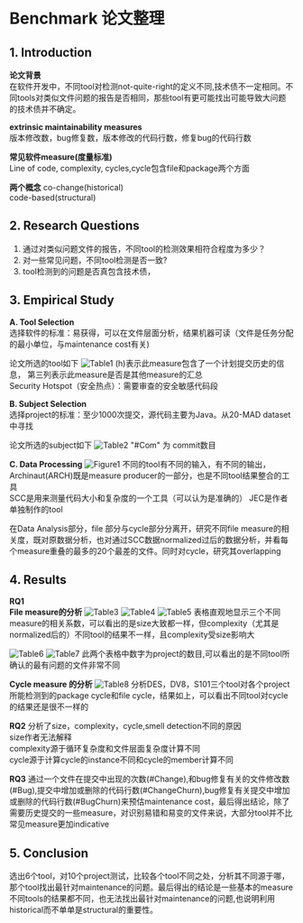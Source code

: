 # Benchmark  论文整理

## 1. Introduction

**论文背景**  
在软件开发中，不同tool对检测not-quite-right的定义不同,技术债不一定相同。不同tools对类似文件问题的报告是否相同，那些tool有更可能找出可能导致大问题的技术债并不确定。

**extrinsic maintainability measures**  
版本修改数，bug修复数，版本修改的代码行数，修复bug的代码行数

**常见软件measure(度量标准)**  
Line of code, complexity, cycles,cycle包含file和package两个方面

**两个概念**
co-change(historical)  
code-based(structural)

## 2. Research Questions

1. 通过对类似问题文件的报告，不同tool的检测效果相符合程度为多少？
2. 对一些常见问题，不同tool检测是否一致?
3. tool检测到的问题是否真包含技术债，

## 3. Empirical Study

**A. Tool Selection**  
选择软件的标准：易获得，可以在文件层面分析，结果机器可读（文件是任务分配的最小单位，与maintenance cost有关)  

论文所选的tool如下
![Table1](Table1.png)
(h)表示此measure包含了一个计划提交历史的信息， 第三列表示此measure是否是其他measure的汇总  
Security Hotspot（安全热点）：需要审查的安全敏感代码段

**B. Subject Selection**  
选择project的标准：至少1000次提交，源代码主要为Java。从20-MAD dataset中寻找

论文所选的subject如下
![Table2](Table2.png)
"#Com" 为 commit数目

**C. Data Processing**
![Figure1](Figure1.png)
不同的tool有不同的输入，有不同的输出，Archinaut(ARCH)既是measure producer的一部分，也是不同tool结果整合的工具  
SCC是用来测量代码大小和复杂度的一个工具（可以认为是准确的）
JEC是作者单独制作的tool  

在Data Analysis部分，file 部分与cycle部分分离开，研究不同file measure的相关度，既对原数据分析，也对通过SCC数据normalized过后的数据分析，并看每个measure重叠的最多的20个最差的文件。同时对cycle，研究其overlapping

## 4. Results

**RQ1**  
**File measure的分析**
![Table3](Table3.png)
![Table4](Table4.png)
![Table5](Table5.png)
表格直观地显示三个不同measure的相关系数，可以看出的是size大致都一样，但complexity（尤其是normalized后的）不同tool的结果不一样，且complexity受size影响大


![Table6](Table6.png)
![Table7](Table7.png)
此两个表格中数字为project的数目,可以看出的是不同tool所确认的最有问题的文件非常不同

**Cycle measure 的分析**
![Table8](Table8.png)
分析DES，DV8，S101三个tool对各个project所能检测到的package cycle和file cycle，结果如上，可以看出不同tool对cycle的结果还是很不一样的

**RQ2**
分析了size，complexity，cycle,smell detection不同的原因  
size作者无法解释  
complexity源于循环复杂度和文件层面复杂度计算不同  
cycle源于计算cycle的instance不同和cycle的member计算不同

**RQ3**
通过一个文件在提交中出现的次数(#Change),和bug修复有关的文件修改数(#Bug),提交中增加或删除的代码行数(#ChangeChurn),bug修复有关提交中增加或删除的代码行数(#BugChurn)来预估maintenance cost，最后得出结论，除了需要历史提交的一些measure，对识别易错和易变的文件来说，大部分tool并不比常见measure更加indicative

## 5. Conclusion

选出6个tool，对10个project测试，比较各个tool不同之处，分析其不同源于哪，那个tool找出最针对maintenance的问题。最后得出的结论是一些基本的measure不同tools的结果都不同，也无法找出最针对maintenance的问题,也说明利用historical而不单单是structural的重要性。
